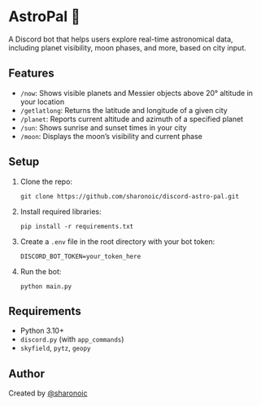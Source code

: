 # AstroPal 🌌
A Discord bot that helps users explore real-time astronomical data, including planet visibility, moon phases, and more, based on city input.

## Features

- `/now`: Shows visible planets and Messier objects above 20° altitude in your location
- `/getlatlong`: Returns the latitude and longitude of a given city
- `/planet`: Reports current altitude and azimuth of a specified planet
- `/sun`: Shows sunrise and sunset times in your city
- `/moon`: Displays the moon’s visibility and current phase

## Setup

1. Clone the repo:
   ```
   git clone https://github.com/sharonoic/discord-astro-pal.git
   ```
2. Install required libraries:
   ```
   pip install -r requirements.txt
   ```
3. Create a `.env` file in the root directory with your bot token:
   ```
   DISCORD_BOT_TOKEN=your_token_here
   ```
4. Run the bot:
   ```
   python main.py
   ```

## Requirements

- Python 3.10+
- `discord.py` (with `app_commands`)
- `skyfield`, `pytz`, `geopy`

## Author

Created by [@sharonoic](https://github.com/sharonoic)
